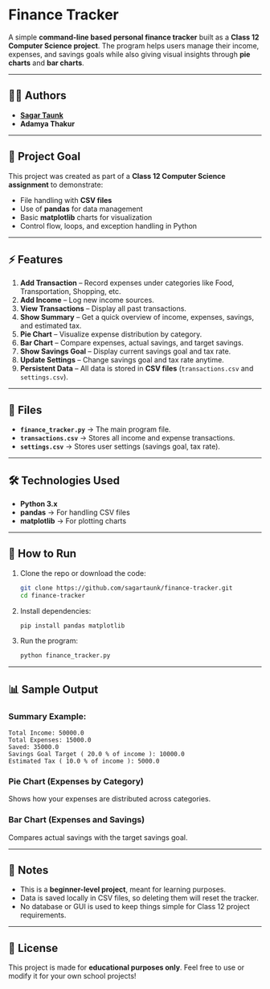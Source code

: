 # Finance Tracker

A simple **command-line based personal finance tracker** built as a **Class 12 Computer Science project**.
The program helps users manage their income, expenses, and savings goals while also giving visual insights through **pie charts** and **bar charts**.

---

## 👨‍💻 Authors
- **[Sagar Taunk](https://github.com/sagartaunk)**
- **Adamya Thakur**

---

## 🎯 Project Goal
This project was created as part of a **Class 12 Computer Science assignment** to demonstrate:
- File handling with **CSV files**
- Use of **pandas** for data management
- Basic **matplotlib** charts for visualization
- Control flow, loops, and exception handling in Python

---

## ⚡ Features
1. **Add Transaction** – Record expenses under categories like Food, Transportation, Shopping, etc.
2. **Add Income** – Log new income sources.
3. **View Transactions** – Display all past transactions.
4. **Show Summary** – Get a quick overview of income, expenses, savings, and estimated tax.
5. **Pie Chart** – Visualize expense distribution by category.
6. **Bar Chart** – Compare expenses, actual savings, and target savings.
7. **Show Savings Goal** – Display current savings goal and tax rate.
8. **Update Settings** – Change savings goal and tax rate anytime.
9. **Persistent Data** – All data is stored in **CSV files** (`transactions.csv` and `settings.csv`).

---

## 📂 Files
- **`finance_tracker.py`** → The main program file.
- **`transactions.csv`** → Stores all income and expense transactions.
- **`settings.csv`** → Stores user settings (savings goal, tax rate).

---

## 🛠️ Technologies Used
- **Python 3.x**
- **pandas** → For handling CSV files
- **matplotlib** → For plotting charts

---

## 🚀 How to Run
1. Clone the repo or download the code:
   ```bash
   git clone https://github.com/sagartaunk/finance-tracker.git
   cd finance-tracker
   ```
2. Install dependencies:
   ```bash
   pip install pandas matplotlib
   ```
3. Run the program:
   ```bash
   python finance_tracker.py
   ```

---

## 📊 Sample Output

### Summary Example:
```
Total Income: 50000.0
Total Expenses: 15000.0
Saved: 35000.0
Savings Goal Target ( 20.0 % of income ): 10000.0
Estimated Tax ( 10.0 % of income ): 5000.0
```

### Pie Chart (Expenses by Category)
Shows how your expenses are distributed across categories.

### Bar Chart (Expenses and Savings)
Compares actual savings with the target savings goal.

---

## 📌 Notes
- This is a **beginner-level project**, meant for learning purposes.
- Data is saved locally in CSV files, so deleting them will reset the tracker.
- No database or GUI is used to keep things simple for Class 12 project requirements.

---

## 📜 License
This project is made for **educational purposes only**. Feel free to use or modify it for your own school projects!
